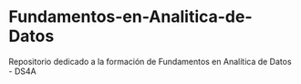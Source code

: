 # Fundamentos-en-Analitica-de-Datos
Repositorio dedicado a la formación de Fundamentos en Analítica de Datos - DS4A
